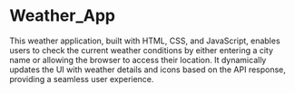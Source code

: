 # Weather_App
 This weather application, built with HTML, CSS, and JavaScript, enables users to check the current weather conditions by either entering a city name or allowing the browser to access their location. It dynamically updates the UI with weather details and icons based on the API response, providing a seamless user experience.
